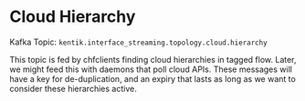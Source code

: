 Cloud Hierarchy
===============

Kafka Topic: `kentik.interface_streaming.topology.cloud.hierarchy`

This topic is fed by chfclients finding cloud hierarchies in tagged flow. Later,
we might feed this with daemons that poll cloud APIs. These messages will have a
key for de-duplication, and an expiry that lasts as long as we want to consider
these hierarchies active.
